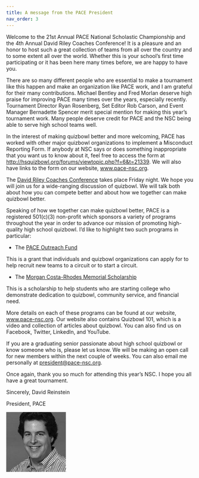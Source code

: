 ```yaml
---
title: A message from the PACE President
nav_order: 3
---
```


Welcome to the 21st Annual PACE National Scholastic Championship and the 4th Annual David Riley Coaches Conference! It is a pleasure and an honor to host such a great collection of teams from all over the country and to some extent all over the world. Whether this is your school’s first time participating or it has been here many times before, we are happy to have you.

There are so many different people who are essential to make a tournament like this happen and make an organization like PACE work, and I am grateful for their many contributions. Michael Bentley and Fred Morlan deserve high praise for improving PACE many times over the years, especially recently. Tournament Director Ryan Rosenberg, Set Editor Rob Carson, and Event Manager Bernadette Spencer merit special mention for making this year’s tournament work. Many people deserve credit for PACE and the NSC being able to serve high school teams well.

In the interest of making quizbowl better and more welcoming, PACE has worked with other major quizbowl organizations to implement a Misconduct Reporting Form. If anybody at NSC says or does something inappropriate that you want us to know about it, feel free to access the form at http://hsquizbowl.org/forums/viewtopic.php?f=6&t=21339. We will also have links to the form on our website, www.pace-nsc.org.

The [David Riley Coaches Conference](http://www.pace-nsc.org/david-riley-coaches-conference/) takes place Friday night. We hope you will join us for a wide-ranging discussion of quizbowl. We will talk both about how you can compete better and about how we together can make quizbowl better.

Speaking of how we together can make quizbowl better, PACE is a registered 501(c)(3) non-profit which sponsors a variety of programs throughout the year in order to advance our mission of promoting high-quality high school quizbowl. I’d like to highlight two such programs in particular:

- The [PACE Outreach Fund](http://www.pace-nsc.org/pace-outreach-fund-2016-17/) 

This is a grant that individuals and quizbowl organizations can apply for to help recruit new teams to a circuit or to start a circuit.

- The [Morgan Costa-Rhodes Memorial Scholarship](http://www.pace-nsc.org/2017-morgan-costa-rhodes-memorial-scholarship-winner/) 

This is a scholarship to help students who are starting college who demonstrate dedication to quizbowl, community service, and financial need.

More details on each of these programs can be found at our website, www.pace-nsc.org. Our website also contains Quizbowl 101, which is a video and collection of articles about quizbowl. You can also find us on Facebook, Twitter, LinkedIn, and YouTube.

If you are a graduating senior passionate about high school quizbowl or know someone who is, please let us know. We will be making an open call for new members within the next couple of weeks. You can also email me personally at president@pace-nsc.org.

Once again, thank you so much for attending this year’s NSC. I hope you all have a great tournament.

Sincerely,
David Reinstein

President, PACE

![](./images/ReinsteinPicture.jpg)


